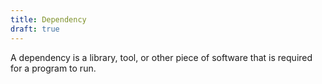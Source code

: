 ```yaml
---
title: Dependency
draft: true
---
```

A dependency is a library, tool, or other piece of software that is required for a program to run.
